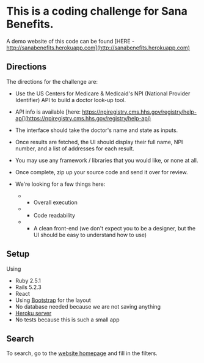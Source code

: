 # This is a coding challenge for Sana Benefits.

A demo website of this code can be found [HERE - http://sanabenefits.herokuapp.com](http://sanabenefits.herokuapp.com)

## Directions

The directions for the challenge are: 

* Use the US Centers for Medicare & Medicaid's NPI (National Provider Identifier) API to build a doctor look-up tool.
* API info is available [here: https://npiregistry.cms.hhs.gov/registry/help-api](https://npiregistry.cms.hhs.gov/registry/help-api)
* The interface should take the doctor's name and state as inputs.
* Once results are fetched, the UI should display their full name, NPI number, and a list of addresses for each result.

* You may use any framework / libraries that you would like, or none at all.
* Once complete, zip up your source code and send it over for review.

* We're looking for a few things here:
  * - Overall execution
  * - Code readability
  * - A clean front-end (we don't expect you to be a designer, but the UI should be easy to understand how to use)

## Setup

Using 

* Ruby 2.5.1
* Rails 5.2.3
* React
* Using [Bootstrap](https://getbootstrap.com/docs/4.3/getting-started/introduction/) for the layout
* No database needed because we are not saving anything
* [Heroku server](http://sanabenefits.herokuapp.com)
* No tests because this is such a small app

## Search

To search, go to the [website homepage](http://sanabenefits.herokuapp.com) and fill in the filters.




